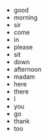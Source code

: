 - good
- morning
- sir
- come
- in
- please
- sit
- down
- afternoon
- madam
- here
- there
- I
- you
- go
- thank
- too
